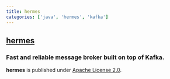 ```yaml
---
title: hermes
categories: ['java', 'hermes', 'kafka']
---
```

## [hermes](https://github.com/allegro/hermes)

### Fast and reliable message broker built on top of Kafka.


**hermes** is published under [Apache License 2.0](http://www.apache.org/licenses/LICENSE-2.0).
